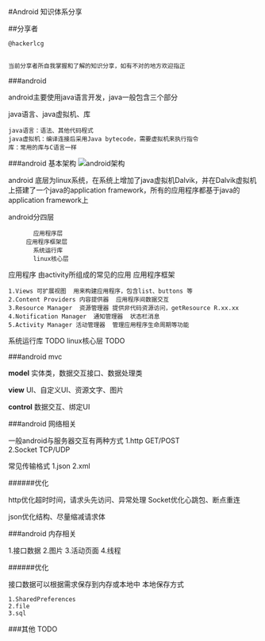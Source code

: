 ﻿#Android 知识体系分享

##分享者

```
@hackerlcg


当前分享者所自我掌握和了解的知识分享，如有不对的地方欢迎指正
```

###android 

android主要使用java语言开发，java一般包含三个部分

java语言、java虚拟机、库

```
java语言：语法、其他代码程式
java虚拟机：编译连接后采用Java bytecode，需要虚拟机来执行指令
库：常用的库与C语言一样
```

###android 基本架构
![android架构](http://images.cnitblog.com/blog/473657/201301/18203746-970e2cbe223e4c1c9ca129e7a2feb6c6.jpg)


android 底层为linux系统，在系统上增加了java虚拟机Dalvik，并在Dalvik虚拟机上搭建了一个java的application framework，所有的应用程序都基于java的application framework上

android分四层

```
       应用程序层
     应用程序框架层
	   系统运行库
       linux核心层

```

应用程序
由activity所组成的常见的应用
应用程序框架

```
1.Views 可扩展视图  用来构建应用程序，包含list、buttons 等
2.Content Providers 内容提供器  应用程序间数据交互
3.Resource Manager  资源管理器 提供非代码资源访问，getResource R.xx.xx
4.Notification Manager  通知管理器  状态栏消息
5.Activity Manager 活动管理器  管理应用程序生命周期等功能
```
系统运行库
TODO
linux核心层
TODO

###android mvc


**model**
实体类，数据交互接口、数据处理类



**view**
UI、自定义UI、资源文字、图片



**control**
数据交互、绑定UI


###android 网络相关

一般android与服务器交互有两种方式
1.http GET/POST  
2.Socket TCP/UDP

常见传输格式
1.json
2.xml

######优化

http优化超时时间，请求头先访问、异常处理
Socket优化心跳包、断点重连

json优化结构、尽量缩减请求体

###android 内存相关

1.接口数据
2.图片
3.活动页面
4.线程

######优化

接口数据可以根据需求保存到内存或本地中
本地保存方式
```
1.SharedPreferences
2.file
3.sql
```

###其他
TODO